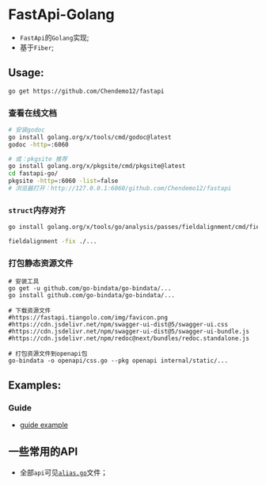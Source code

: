 # FastApi-Golang

- `FastApi`的`Golang`实现;
- 基于`Fiber`;

## Usage:

```bash
go get https://github.com/Chendemo12/fastapi
```

### 查看在线文档

```bash
# 安装godoc
go install golang.org/x/tools/cmd/godoc@latest
godoc -http=:6060

# 或：pkgsite 推荐
go install golang.org/x/pkgsite/cmd/pkgsite@latest
cd fastapi-go/
pkgsite -http=:6060 -list=false
# 浏览器打开：http://127.0.0.1:6060/github.com/Chendemo12/fastapi
```

### `struct`内存对齐

```bash
go install golang.org/x/tools/go/analysis/passes/fieldalignment/cmd/fieldalignment@latest

fieldalignment -fix ./... 
```

### 打包静态资源文件

```shell
# 安装工具
go get -u github.com/go-bindata/go-bindata/...
go install github.com/go-bindata/go-bindata/...

# 下载资源文件
#https://fastapi.tiangolo.com/img/favicon.png
#https://cdn.jsdelivr.net/npm/swagger-ui-dist@5/swagger-ui.css
#https://cdn.jsdelivr.net/npm/swagger-ui-dist@5/swagger-ui-bundle.js
#https://cdn.jsdelivr.net/npm/redoc@next/bundles/redoc.standalone.js

# 打包资源文件到openapi包
go-bindata -o openapi/css.go --pkg openapi internal/static/...

```

## Examples:

### Guide

- [guide example](example/simple.go)

## 一些常用的API

- 全部`api`可见[`alias.go`](./alias.go)文件；
